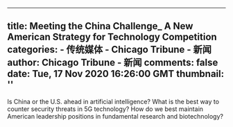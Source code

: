 
---
title: Meeting the China Challenge_ A New American Strategy for Technology Competition
categories: 
    - 传统媒体
    - Chicago Tribune - 新闻
author: Chicago Tribune - 新闻
comments: false
date: Tue, 17 Nov 2020 16:26:00 GMT
thumbnail: ''
---

<div>   
<div class="content">
    <div class="field field-name-body field-type-text-with-summary field-label-hidden">
      Is China or the U.S. ahead in artificial intelligence? What is the best way to counter security threats in 5G technology? How do we best maintain American leadership positions in fundamental research and biotechnology?  </div>  </div>

  
  
  
</div>
            